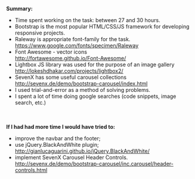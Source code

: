 **Summary:**<br>
- Time spent working on the task: between 27 and 30 hours.<br>
- Bootstrap is the most popular HTML/CSS/JS framework for developing responsive projects.<br>
- Raleway is appropriate font-family for the task.<br>
https://www.google.com/fonts/specimen/Raleway<br>
- Font Awesome - vector icons<br>
http://fortawesome.github.io/Font-Awesome/<br>
- Lightbox JS library was used for the purpose of an image gallery<br>
http://lokeshdhakar.com/projects/lightbox2/<br>
- SevenX has some useful carousel collections<br>
http://sevenx.de/demo/bootstrap-carousel/index.html<br>
- I used trial-and-error as a method of solving problems.<br>
- I spent a lot of time doing google searches (code snippets, image search, etc.)<br><br><br>

**If I had had more time I would have tried to:**<br>
- improve the navbar and the footer;<br>
- use jQuery.BlackAndWhite plugin;<br>
http://gianlucaguarini.github.io/jQuery.BlackAndWhite/<br>
- implement SevenX Carousel Header Controls.<br>
http://sevenx.de/demo/bootstrap-carousel/inc.carousel/header-controls.html